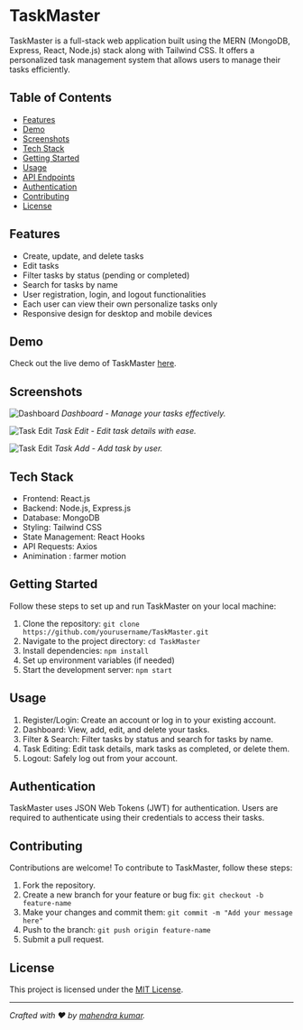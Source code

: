 # TaskMaster 



TaskMaster is a full-stack web application built using the MERN (MongoDB, Express, React, Node.js) stack along with Tailwind CSS. It offers a personalized task management system that allows users to manage their tasks efficiently.

## Table of Contents

- [Features](#features)
- [Demo](#demo)
- [Screenshots](#screenshots)
- [Tech Stack](#tech-stack)
- [Getting Started](#getting-started)
- [Usage](#usage)
- [API Endpoints](#api-endpoints)
- [Authentication](#authentication)
- [Contributing](#contributing)
- [License](#license)

## Features

- Create, update, and delete tasks
- Edit tasks
- Filter tasks by status (pending or completed)
- Search for tasks by name
- User registration, login, and logout functionalities
- Each user can view their own personalize  tasks only
- Responsive design for desktop and mobile devices

## Demo

Check out the live demo of TaskMaster [here](https://taskmaster-tech.vercel.app/signin).

## Screenshots

![Dashboard](../Frontend/public/screenshot/dashboard.PNG)
*Dashboard - Manage your tasks effectively.*

![Task Edit](/Frontend/public/screenshot/edit.PNG)
*Task Edit - Edit task details with ease.*

![Task Edit](/Frontend/public/screenshot/addtask.PNG)
*Task Add - Add task by user.*

## Tech Stack

- Frontend: React.js
- Backend: Node.js, Express.js
- Database: MongoDB
- Styling: Tailwind CSS
- State Management: React Hooks
- API Requests: Axios
- Animination : farmer motion

## Getting Started

Follow these steps to set up and run TaskMaster on your local machine:

1. Clone the repository: `git clone https://github.com/yourusername/TaskMaster.git`
2. Navigate to the project directory: `cd TaskMaster`
3. Install dependencies: `npm install`
4. Set up environment variables (if needed)
5. Start the development server: `npm start`

## Usage

1. Register/Login: Create an account or log in to your existing account.
2. Dashboard: View, add, edit, and delete your tasks.
3. Filter & Search: Filter tasks by status and search for tasks by name.
4. Task Editing: Edit task details, mark tasks as completed, or delete them.
5. Logout: Safely log out from your account.



## Authentication

TaskMaster uses JSON Web Tokens (JWT) for authentication. Users are required to authenticate using their credentials to access their tasks.

## Contributing

Contributions are welcome! To contribute to TaskMaster, follow these steps:

1. Fork the repository.
2. Create a new branch for your feature or bug fix: `git checkout -b feature-name`
3. Make your changes and commit them: `git commit -m "Add your message here"`
4. Push to the branch: `git push origin feature-name`
5. Submit a pull request.

## License

This project is licensed under the [MIT License](LICENSE).

---

*Crafted with ❤️ by [mahendra kumar](https://mahendratech.netlify.app/).*
